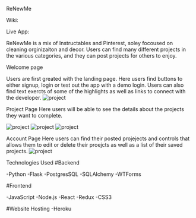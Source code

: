 ReNewMe

Wiki: 

Live App:

ReNewMe is a mix of Instructables and Pinterest, soley focoused on cleaning orginizaiton and decor. Users can find many different projects in the various categories, and they can post projects for others to enjoy. 


Welcome page 

Users are first greated with the landing page. Here users find buttons to either signup, login or  test out the app with a demo login. Users can also find text exercts of some of the highlights as well as links to connect with the developer. 
![project](https://capstone-renewme.s3.us-west-1.amazonaws.com/Screenshot+(166).png)


Project Page
Here users will be able to see the details about the projects they want to complete. 

![project](https://capstone-renewme.s3.us-west-1.amazonaws.com/Screenshot+(162).png)
![project](https://capstone-renewme.s3.us-west-1.amazonaws.com/Screenshot+(163).png)
![project](https://capstone-renewme.s3.us-west-1.amazonaws.com/Screenshot+(163).png)

Account Page
Here users can find their posted projejects and controls that allows them to edit or delete their proejcts as well as a list of their saved projects. 
![project](https://capstone-renewme.s3.us-west-1.amazonaws.com/Screenshot+(165).png)




Technologies Used
#Backend

-Python
-Flask
-PostgresSQL
-SQLAlchemy
-WTForms

#Frontend

-JavaScript
-Node.js
-React
-Redux
-CSS3

#Website Hosting
-Heroku

